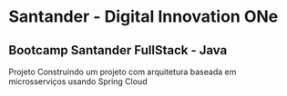# Santander - Digital Innovation ONe

## Bootcamp Santander FullStack - Java

Projeto Construindo um projeto com arquitetura baseada em microsserviços usando Spring Cloud
